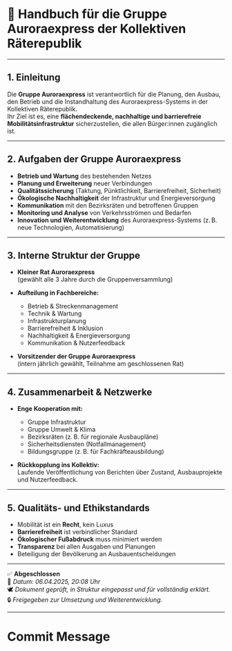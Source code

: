 <!--
Autor: Fabio Weidner
Version: 1.0
Sektion: Infrastruktur – Auroraexpress
Veröffentlichung: April 2025
-->

# 🚄 Handbuch für die Gruppe Auroraexpress der Kollektiven Räterepublik

---

## 1. Einleitung

Die **Gruppe Auroraexpress** ist verantwortlich für die Planung, den Ausbau, den Betrieb und die Instandhaltung des Auroraexpress-Systems in der Kollektiven Räterepublik.  
Ihr Ziel ist es, eine **flächendeckende, nachhaltige und barrierefreie Mobilitätsinfrastruktur** sicherzustellen, die allen Bürger:innen zugänglich ist.

---

## 2. Aufgaben der Gruppe Auroraexpress

- **Betrieb und Wartung** des bestehenden Netzes
- **Planung und Erweiterung** neuer Verbindungen
- **Qualitätssicherung** (Taktung, Pünktlichkeit, Barrierefreiheit, Sicherheit)
- **Ökologische Nachhaltigkeit** der Infrastruktur und Energieversorgung
- **Kommunikation** mit den Bezirksräten und betroffenen Gruppen
- **Monitoring und Analyse** von Verkehrsströmen und Bedarfen
- **Innovation und Weiterentwicklung** des Auroraexpress-Systems (z. B. neue Technologien, Automatisierung)

---

## 3. Interne Struktur der Gruppe

- **Kleiner Rat Auroraexpress**  
  (gewählt alle 3 Jahre durch die Gruppenversammlung)

- **Aufteilung in Fachbereiche:**
  - Betrieb & Streckenmanagement
  - Technik & Wartung
  - Infrastrukturplanung
  - Barrierefreiheit & Inklusion
  - Nachhaltigkeit & Energieversorgung
  - Kommunikation & Nutzerfeedback

- **Vorsitzender der Gruppe Auroraexpress**  
  (intern jährlich gewählt, Teilnahme am geschlossenen Rat)

---

## 4. Zusammenarbeit & Netzwerke

- **Enge Kooperation mit:**
  - Gruppe Infrastruktur
  - Gruppe Umwelt & Klima
  - Bezirksräten (z. B. für regionale Ausbaupläne)
  - Sicherheitsdiensten (Notfallmanagement)
  - Bildungsgruppe (z. B. für Fachkräfteausbildung)

- **Rückkopplung ins Kollektiv:**  
  Laufende Veröffentlichung von Berichten über Zustand, Ausbauprojekte und Nutzerfeedback.

---

## 5. Qualitäts- und Ethikstandards

- Mobilität ist ein **Recht**, kein Luxus
- **Barrierefreiheit** ist verbindlicher Standard
- **Ökologischer Fußabdruck** muss minimiert werden
- **Transparenz** bei allen Ausgaben und Planungen
- Beteiligung der Bevölkerung an Ausbauentscheidungen

---

✅ **Abgeschlossen**  
📅 *Datum: 06.04.2025, 20:08 Uhr*  
🕊️ *Dokument geprüft, in Struktur eingepasst und für vollständig erklärt.*  
🔒 *Freigegeben zur Umsetzung und Weiterentwicklung.*

---

# Commit Message
